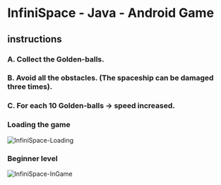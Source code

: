 # InfiniSpace - Java - Android Game

## instructions
### A. Collect the Golden-balls.
### B. Avoid all the obstacles. (The spaceship can be damaged three times).
### C. For each 10 Golden-balls -> speed increased.


### Loading the game
![InfiniSpace-Loading](https://user-images.githubusercontent.com/69638284/104463396-644d5600-55ba-11eb-98b3-c1930f9006fc.PNG)


### Beginner level
![InfiniSpace-InGame](https://user-images.githubusercontent.com/69638284/104463394-644d5600-55ba-11eb-86fc-201e65d97f14.png)
